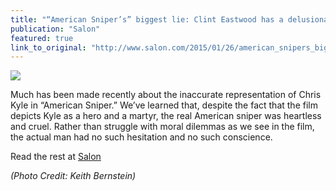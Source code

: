 ```yaml
---
title: "“American Sniper’s” biggest lie: Clint Eastwood has a delusional Fox News problem"
publication: "Salon"
featured: true
link_to_original: "http://www.salon.com/2015/01/26/american_snipers_biggest_lie_clint_eastwood_has_a_delusional_fox_news_problem/"
---
```

![](/assets/img/american_sniper_picture_view-800x489-e1422280974963-620x412.jpg)

Much has been made recently about the inaccurate representation of Chris Kyle in “American Sniper.” We’ve learned that, despite the fact that the film depicts Kyle as a hero and a martyr, the real American sniper was heartless and cruel. Rather than struggle with moral dilemmas as we see in the film, the actual man had no such hesitation and no such conscience.

Read the rest at [Salon](http://www.salon.com/2015/01/26/american_snipers_biggest_lie_clint_eastwood_has_a_delusional_fox_news_problem/)

_(Photo Credit: Keith Bernstein)_

